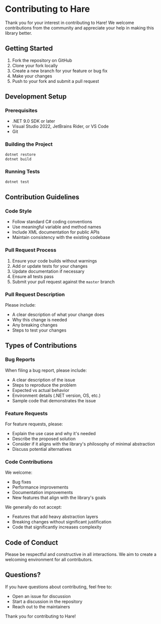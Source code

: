 # Contributing to Hare

Thank you for your interest in contributing to Hare! We welcome contributions from the community and appreciate your help in making this library better.

## Getting Started

1. Fork the repository on GitHub
2. Clone your fork locally
3. Create a new branch for your feature or bug fix
4. Make your changes
5. Push to your fork and submit a pull request

## Development Setup

### Prerequisites

- .NET 9.0 SDK or later
- Visual Studio 2022, JetBrains Rider, or VS Code
- Git

### Building the Project

```bash
dotnet restore
dotnet build
```

### Running Tests

```bash
dotnet test
```

## Contribution Guidelines

### Code Style

- Follow standard C# coding conventions
- Use meaningful variable and method names
- Include XML documentation for public APIs
- Maintain consistency with the existing codebase

### Pull Request Process

1. Ensure your code builds without warnings
2. Add or update tests for your changes
3. Update documentation if necessary
4. Ensure all tests pass
5. Submit your pull request against the `master` branch

### Pull Request Description

Please include:
- A clear description of what your change does
- Why this change is needed
- Any breaking changes
- Steps to test your changes

## Types of Contributions

### Bug Reports

When filing a bug report, please include:
- A clear description of the issue
- Steps to reproduce the problem
- Expected vs actual behavior
- Environment details (.NET version, OS, etc.)
- Sample code that demonstrates the issue

### Feature Requests

For feature requests, please:
- Explain the use case and why it's needed
- Describe the proposed solution
- Consider if it aligns with the library's philosophy of minimal abstraction
- Discuss potential alternatives

### Code Contributions

We welcome:
- Bug fixes
- Performance improvements
- Documentation improvements
- New features that align with the library's goals

We generally do not accept:
- Features that add heavy abstraction layers
- Breaking changes without significant justification
- Code that significantly increases complexity

## Code of Conduct

Please be respectful and constructive in all interactions. We aim to create a welcoming environment for all contributors.

## Questions?

If you have questions about contributing, feel free to:
- Open an issue for discussion
- Start a discussion in the repository
- Reach out to the maintainers

Thank you for contributing to Hare!